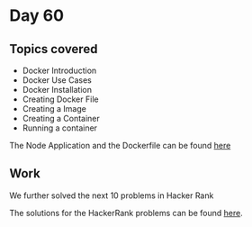# Day 60

## Topics covered

- Docker Introduction
- Docker Use Cases
- Docker Installation
- Creating Docker File
- Creating a Image
- Creating a Container
- Running a container

The Node Application and the Dockerfile can be found [here](./SampleApp/)

## Work

We further solved the next 10 problems in Hacker Rank

The solutions for the HackerRank problems can be found [here](./Assignments/).

